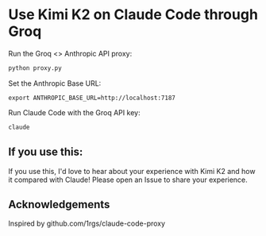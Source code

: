 # Use Kimi K2 on Claude Code through Groq

Run the Groq <> Anthropic API proxy:

```bash
python proxy.py
```

Set the Anthropic Base URL:

```
export ANTHROPIC_BASE_URL=http://localhost:7187
```

Run Claude Code with the Groq API key:

```bash
claude
```

## If you use this:

If you use this, I'd love to hear about your experience with Kimi K2 and how it compared with Claude! Please open an Issue to share your experience.

## Acknowledgements

Inspired by github.com/1rgs/claude-code-proxy
